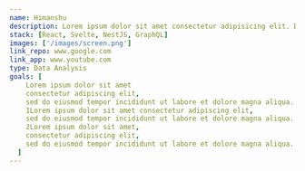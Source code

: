 ```yaml
---
name: Himanshu
description: Lorem ipsum dolor sit amet consectetur adipisicing elit. Ducimus reiciendis dolore nihil, molestias laudantium sed aspernatur impedit perferendis eos officiis maxime in officia excepturi beatae corporis mollitia neque vero aliquid!
stack: [React, Svelte, NestJS, GraphQL]
images: ['/images/screen.png']
link_repo: www.google.com
link_app: www.youtube.com
type: Data Analysis
goals: [
    Lorem ipsum dolor sit amet
    consectetur adipiscing elit,
    sed do eiusmod tempor incididunt ut labore et dolore magna aliqua. Nam at lectus urna duis convallis convallis tellus id interdum. Arcu non sodales neque sodales ut etiam sit amet nisl.
    1Lorem ipsum dolor sit amet consectetur adipiscing elit,
    sed do eiusmod tempor incididunt ut labore et dolore magna aliqua. Nam at lectus urna duis convallis convallis tellus id interdum. Arcu non sodales neque sodales ut etiam sit amet nisl.
    2Lorem ipsum dolor sit amet,
    consectetur adipiscing elit,
    sed do eiusmod tempor incididunt ut labore et dolore magna aliqua. Nam at lectus urna duis convallis convallis tellus id interdum. Arcu non sodales neque sodales ut etiam sit amet nisl.,
  ]
---
```

